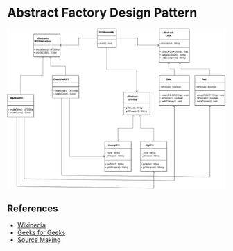 # Abstract Factory Design Pattern
![Pattern](https://github.com/Dreivko/ASO/blob/master/ASO/ASO/src/abstractfactory/AbstractFactory.png)

## References
  - [Wikipedia](https://en.wikipedia.org/wiki/Abstract_factory_pattern)
  - [Geeks for Geeks](https://www.geeksforgeeks.org/abstract-factory-pattern/)
  - [Source Making](https://sourcemaking.com/design_patterns/abstract_factory)

